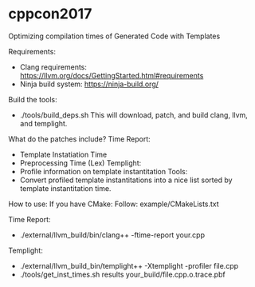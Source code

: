 # cppcon2017
Optimizing compilation times of Generated Code with Templates


Requirements:
* Clang requirements: https://llvm.org/docs/GettingStarted.html#requirements
* Ninja build system: https://ninja-build.org/

Build the tools:
* ./tools/build_deps.sh
This will download, patch, and build clang, llvm, and templight.

What do the patches include?
Time Report:
  * Template Instatiation Time
  * Preprocessing Time (Lex)
Templight:
  * Profile information on template instantitation
Tools:
  * Convert profiled template instantitations into a nice list sorted by template instantitation time.


How to use:
If you have CMake: Follow: example/CMakeLists.txt

Time Report:
  - ./external/llvm_build/bin/clang++ -ftime-report your.cpp

Templight:
  - ./external/llvm_build_bin/templight++ -Xtemplight -profiler file.cpp
  - ./tools/get_inst_times.sh results your_build/file.cpp.o.trace.pbf

